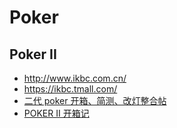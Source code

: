 # Poker

## Poker II

- http://www.ikbc.com.cn/
- https://ikbc.tmall.com/
- [二代 poker 开箱、简测、改灯整合帖](https://www.chiphell.com/thread-744734-1-1.html)
- [POKER II 开箱记](https://www.chiphell.com/thread-1292931-1-1.html)
